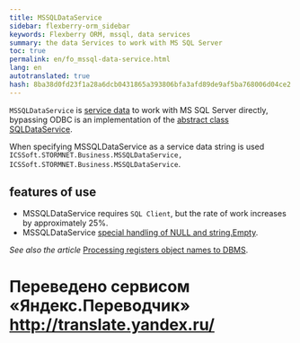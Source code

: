 ```yaml
--- 
title: MSSQLDataService 
sidebar: flexberry-orm_sidebar 
keywords: Flexberry ORM, mssql, data services 
summary: the data Services to work with MS SQL Server 
toc: true 
permalink: en/fo_mssql-data-service.html 
lang: en 
autotranslated: true 
hash: 8ba38d0fd23f1a28a6dcb0431865a393806bfa3afd89de9af5ba768006d04ce2 
--- 
```


`MSSQLDataService` is [service data](fo_data-service.html) to work with MS SQL Server directly, bypassing ODBC is an implementation of the [abstract class SQLDataService](fo_sql-data-service.html). 

When specifying MSSQLDataService as a service data string is used `ICSSoft.STORMNET.Business.MSSQLDataService, ICSSoft.STORMNET.Business.MSSQLDataService`. 

## features of use 

* MSSQLDataService requires `SQL Client`, but the rate of work increases by approximately 25%. 
* MSSQLDataService [special handling of NULL and string.Empty](fo_updating-objects-empty-rows.html). 

*See also the article* [Processing registers object names to DBMS](fo_processing-registers-names.html). 



 # Переведено сервисом «Яндекс.Переводчик» http://translate.yandex.ru/